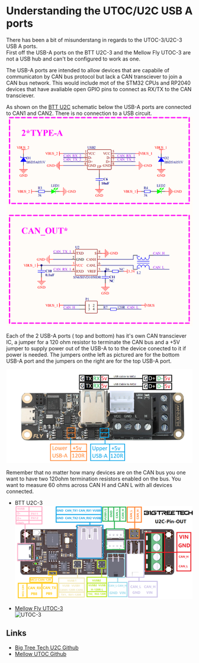# Understanding the UTOC/U2C USB A ports
There has been a bit of misunderstang in regards to the UTOC-3/U2C-3 USB A ports.  
First off the USB-A ports on the BTT U2C-3 and the Mellow Fly UTOC-3 are not a USB hub and can't be configured to work as one. 

The USB-A ports are intended to allow devices that are capabile of communicaton by CAN bus protocol but lack a CAN transciever to join a CAN bus network. 
This would include mot of the STM32 CPUs and RP2040 devices that have avaliable open GPIO pins to connect as RX/TX to the CAN transciever. 

As shown on the [BTT U2C](https://github.com/bigtreetech/U2C/blob/master/BIGTREETECH%20U2C%20V1.1.pdf) schematic below the USB-A ports are connected to CAN1 and CAN2. There is no connection to a USB circuit.      
![U2C-3  USB-A Schematic](images/u2c_usb_a_schematic.png)

Each of the 2 USB-A ports ( top and bottom) has it's own CAN transciever IC, a jumper for a 120 ohm resistor to terminate the CAN bus and a +5V jumper to supply power out of the USB-A to to the device conected to it if power is needed.   The jumpers onthe left as pictured are for the bottom USB-A port and the jumpers on the right are for the top USB-A port. 

![U2C-3  USB-A Pins](images/fly_utoc-1_3_usb_a.png)

Remember that no matter how many devices are on the CAN bus you one want to have two 120ohm termination resistors enabled on the bus. You want to measure 60 ohms across CAN H and CAN L with all devices connected. 
 - BTT U2C-3      
   ![U2C-3](https://github.com/bigtreetech/U2C/blob/master/Image/pinout.png)      


 - [Mellow Fly UTOC-3](https://mellow-3d.github.io/fly-utoc_pins.html)       
   ![UTOC-3](https://mellow-3d.github.io/images/fly-utoc/fly_utoc-pins.png)      

## Links

 - [Big Tree Tech U2C Github ](https://github.com/bigtreetech/U2C)
 - [Mellow UTOC Github](https://mellow-3d.github.io/fly-utoc_general.html)
 
